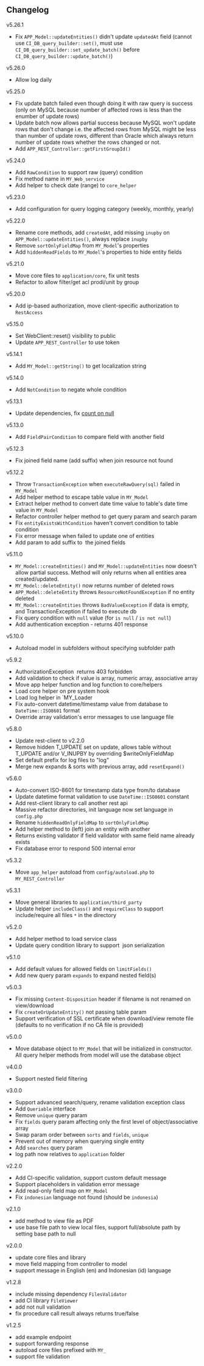 ## Changelog

v5.26.1
+ Fix `APP_Model::updateEntities()` didn't update `updatedAt` field (cannot use `CI_DB_query_builder::set()`, must use `CI_DB_query_builder::set_update_batch()` before `CI_DB_query_builder::update_batch()`)

v5.26.0
+ Allow log daily

v5.25.0
+ Fix update batch failed even though doing it with raw query is success (only on MySQL because number of affected rows is less than the enumber of update rows)
+ Update batch now allows partial success because MySQL won't update rows that don't change i.e. the affected rows from MySQL might be less than number of update rows, different than Oracle which always return number of update rows whether the rows changed or not. 
+ Add `APP_REST_Controller::getFirstGroupId()`

v5.24.0
+ Add `RawCondition` to support raw (query) condition
+ Fix method name in `MY_Web_service`
+ Add helper to check date (range) to `core_helper`

v5.23.0
+ Add configuration for query logging category (weekly, monthly, yearly)

v5.22.0
+ Rename core methods, add `createdAt`, add missing `inupby` on `APP_Model::updateEntities()`, always replace `inupby`
+ Remove `sortOnlyFieldMap` from `MY_Model`'s properties 
+ Add `hiddenReadFields` to `MY_Model`'s properties to hide entity fields

v5.21.0
+ Move core files to `application/core`, fix unit tests
+ Refactor to allow filter/get acl prodi/unit by group

v5.20.0
+ Add ip-based authorization, move client-specific authorization to `RestAccess`

v5.15.0
+ Set WebClient::reset() visibility to public
+ Update `APP_REST_Controller` to use token

v5.14.1
+ Add `MY_Model::getString()` to get localization string

v5.14.0
+ Add `NotCondition` to negate whole condition

v5.13.1
+ Update dependencies, fix [count on null](`https://github.com/guzzle/guzzle/pull/1686`)

v5.13.0
+ Add `FieldPairCondition` to compare field with another field

v5.12.3
+ Fix joined field name (add suffix) when join resource not found

v5.12.2
+ Throw `TransactionException` when `executeRawQuery(sql)` failed in `MY_Model`
+ Add helper method to escape table value in `MY_Model`
+ Extract helper method to convert date time value to table's date time value in `MY_Model`
+ Refactor controller helper method to get query param and search param
+ Fix `entityExistsWithCondition` haven't convert condition to table condition
+ Fix error message when failed to update one of entities
+ Add param to add suffix to  the joined fields

v5.11.0
+ `MY_Model::createEntities()` and `MY_Model::updateEntities` now doesn't allow partial success. Method will only returns when all entities area created/updated.  
+ `MY_Model::deleteEntity()` now returns number of deleted rows
+ `APP_Model::deleteEntity` throws `ResourceNotFoundException` if no entity deleted
+ `MY_Model::createEntities` throws `BadValueException` if data is empty, and TransactionException if failed to execute db
+ Fix query condition with `null` value (for `is null` / `is not null`)
+ Add authentication exception - returns 401 response

v5.10.0
+ Autoload model in subfolders without specifying subfolder path

v5.9.2
+ AuthorizationException  returns 403 forbidden
+ Add validation to check if value is array, numeric array, associative array
+ Move app helper function and log function to core/helpers
+ Load core helper on pre system hook
+ Load log helper in `MY_Loader
+ Fix auto-convert datetime/timestamp value from database to `DateTime::ISO8601` format
+ Override array validation's error messages to use language file

v5.8.0
+ Update rest-client to v2.2.0
+ Remove hidden T_UPDATE set on update, allows table without T_UPDATE and/or V_INUPBY by overriding $writeOnlyFieldMap
+ Set default prefix for log files to "log"
+ Merge new expands & sorts with previous array, add `resetExpand()`

v5.6.0
+ Auto-convert ISO-8601 for timestamp data type from/to database
+ Update datetime format validation to use `DateTime::ISO8601` constant
+ Add rest-client library to call another rest api
+ Massive refactor directories, init language now set language in `config.php`
+ Rename `hiddenReadOnlyFieldMap` to `sortOnlyFieldMap`
+ Add helper method to (left) join an entity with another
+ Returns existing validator if field validator with same field name already exists
+ Fix database error to respond 500 internal error

v5.3.2
+ Move `app_helper` autoload from `config/autoload.php` to `MY_REST_Controller`

v5.3.1
+ Move general libraries to `application/third_party`
+ Update helper `includeClass()` and `requireClass` to support include/require all files `*` in the directory

v5.2.0
+ Add helper method to load service class
+ Update query condition library to support  json serialization

v5.1.0
+ Add default values for allowed fields on `limitFields()`
+ Add new query param `expands` to expand nested field(s)

v5.0.3
+ Fix missing `Content-Disposition` header if filename is not renamed on view/download
+ Fix `createOrUpdateEntity()` not passing table param
+ Support verification of SSL certificate when download/view remote file (defaults to no verification if no CA file is provided)

v5.0.0
+ Move database object to `MY_Model` that will be initialized in constructor. 
All query helper methods from model will use the database object

v4.0.0
+ Support nested field filtering

v3.0.0
+ Support advanced search/query, rename validation exception class
+ Add `Queriable` interface
+ Remove `unique` query param
+ Fix `fields` query param affecting only the first level of object/associative array
+ Swap param order between `sorts` and `fields`, `unique`
+ Prevent out of memory when querying single entity
+ Add `searches` query param
+ log path now relatives to `application` folder

v2.2.0
+ Add CI-specific validation, support custom default message
+ Support placeholders in validation error message
+ Add read-only field map on `MY_Model`
+ Fix `indonesian` language not found (should be `indonesia`)

v2.1.0
+ add method to view file as PDF
+ use base file path to view local files, 
support full/absolute path by setting base path to null

v2.0.0
+ update core files and library
+ move field mapping from controller to model
+ support message in English (en) and Indonesian (id) language

v1.2.8
+ include missing dependency `FilesValidator`
+ add CI library `FileViewer`
+ add not null validation
+ fix procedure call result always returns true/false

v1.2.5
+ add example endpoint
+ support forwarding response
+ autoload core files prefixed with `MY_`
+ support file validation